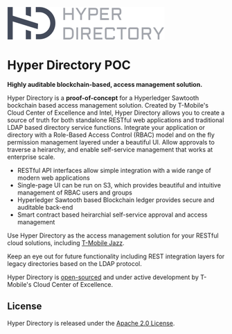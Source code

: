 ![Hyper Directory Logo](HD_Logo.png)
# Hyper Directory POC

**Highly auditable blockchain-based, access management solution.**

Hyper Directory is a **proof-of-concept** for a Hyperledger Sawtooth bockchain based access management solution. Created by T-Mobile's Cloud Center of Excellence and Intel, Hyper Directory allows you to create a source of truth for both standalone RESTful web applications and traditional LDAP based directory service functions. Integrate your application or directory with a Role-Based Access Control (RBAC) model and on the fly permission management layered under a beautiful UI. Allow approvals to traverse a heirarchy, and enable self-service management that works at enterprise scale.

* RESTful API interfaces allow simple integration with a wide range of modern web applications
* Single-page UI can be run on S3, which provides beautiful and intuitive management of RBAC users and groups
* Hyperledger Sawtooth based Blockchain ledger provides secure and auditable back-end
* Smart contract based heirarchial self-service approval and access management

Use Hyper Directory as the access management solution for your RESTful cloud solutions, including [T-Mobile Jazz](https://github.com/tmobile/jazz).

Keep an eye out for future functionality including REST integration layers for legacy directories based on the LDAP protocol.

Hyper Directory is [open-sourced](http://opensource.t-mobile.com) and under active development by T-Mobile's Cloud Center of Excellence.

## License

Hyper Directory is released under the [Apache 2.0 License](http://www.apache.org/licenses/LICENSE-2.0).
